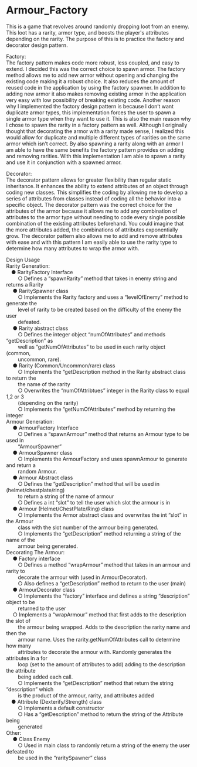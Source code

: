 # Armour_Factory
This is a game that revolves around randomly dropping loot from an enemy. This loot has a rarity, armor type, and boosts the player's attributes depending on the rarity. The purpose of this is to practice the factory and decorator design pattern. 

Factory:<br />
The factory pattern makes code more robust, less coupled, and easy to extend. I decided this
was the correct choice to spawn armor. The factory method allows me to add new armor without
opening and changing the existing code making it a robust choice. It also reduces the amount of
reused code in the application by using the factory spawner. In addition to adding new armor it
also makes removing existing armor in the application very easy with low possibility of breaking
existing code. Another reason why I implemented the factory design pattern is because I
don’t want duplicate armor types, this implementation forces the user to spawn a single armor type
when they want to use it. This is also the main reason why I chose to spawn the rarity in a
factory pattern as well. Although I originally thought that decorating the armor with a rarity
made sense, I realized this would allow for duplicate and multiple different types of rarities on
the same armor which isn’t correct. By also spawning a rarity along with an armor I am able to
have the same benefits the factory pattern provides on adding and removing rarities. With this
implementation I am able to spawn a rarity and use it in conjunction with a spawned armor.

Decorator:<br />
The decorator pattern allows for greater flexibility than regular static inheritance. It enhances the
ability to extend attributes of an object through coding new classes. This simplifies the coding by
allowing me to develop a series of attributes from classes instead of coding all the behavior into
a specific object. The decorator pattern was the correct choice for the attributes of the armor
because it allows me to add any combination of attributes to the armor type without needing to
code every single possible combination of the existing attributes beforehand. You could imagine
that the more attributes added, the combinations of attributes exponentially grow. The
decorator pattern also allows me to add and remove attributes with ease and with this pattern I
am easily able to use the rarity type to determine how many attributes to wrap the armor with.

Design Usage<br />
Rarity Generation:<br />
  &emsp;● RarityFactory Interface<br />
   &emsp;&emsp; ○ Defines a “spawnRarity” method that takes in enemy string and returns a Rarity<br />
 &emsp; ● RaritySpawner class<br />
  &emsp;&emsp;  ○ Implements the Rarity factory and uses a “levelOfEnemy” method to generate the<br />
   &emsp;&emsp;   level of rarity to be created based on the difficulty of the enemy the user<br />
   &emsp;&emsp;   defeated.<br />
 &emsp; ● Rarity abstract class<br />
  &emsp;&emsp;   ○ Defines the integer object “numOfAttributes” and methods “getDescription” as<br />
   &emsp;&emsp;     well as “getNumOfAttributes” to be used in each rarity object (common,<br />
   &emsp;&emsp;     uncommon, rare).<br />
 &emsp; ● Rarity (Common/Uncommon/rare) class<br />
   &emsp;&emsp;  ○ Implements the “getDescription method in the Rarity abstract class to return the<br />
 &emsp;&emsp;       the name of the rarity<br />
   &emsp;&emsp;  ○ Overwrites the “numOfAttribtues” integer in the Rarity class to equal 1,2 or 3<br />
   &emsp;&emsp;     (depending on the rarity)<br />
   &emsp;&emsp;  ○ Implements the “getNumOfAttributes” method by returning the integer<br />
Armour Generation:<br />
&emsp;  ● ArmourFactory Interface<br />
 &emsp;&emsp;   ○ Defines a “spawnArmour” method that returns an Armour type to be used in<br />
 &emsp;&emsp;     “ArmourSpawner”<br />
 &emsp; ● ArmourSpawner class<br />
 &emsp;&emsp;   ○ Implements the ArmourFactory and uses spawnArmour to generate and return a<br />
 &emsp;&emsp;     random Armour.<br />
 &emsp; ● Armour Abstract class<br />
 &emsp;&emsp;   ○ Defines the “getDescription” method that will be used in (helmet/chestplate/ring)<br />
 &emsp;&emsp;     to return a string of the name of armour<br />
 &emsp;&emsp;   ○ Defines a int “slot” to tell the user which slot the armour is in<br />
 &emsp; ● Armour (Helmet/ChestPlate/Ring) class<br />
 &emsp;&emsp;   ○ Implements the Armor abstract class and overwrites the int “slot” in the Armour<br />
  &emsp;&emsp;    class with the slot number of the armour being generated.<br />
  &emsp;&emsp;  ○ Implements the “getDescription” method returning a string of the name of the<br />
  &emsp;&emsp;    armour being generated.<br />
Decorating The Armour:<br />
&emsp;  ● Factory interface<br />
&emsp;&emsp;     ○ Defines a method “wrapArmour” method that takes in an armour and rarity to<br />
 &emsp;&emsp;     decorate the armour with (used in ArmourDecorator).<br />
 &emsp;&emsp;    ○ Also defines a “getDescription” method to return to the user (main)<br />
 &emsp; ● ArmourDecorator class<br />
 &emsp;&emsp;   ○ Implements the “factory” interface and defines a string “description” object to be<br />
 &emsp;&emsp;     returned to the user<br />
 &emsp;   ○ Implements a “wrapArmour” method that first adds to the description the slot of<br />
 &emsp;&emsp;     the armour being wrapped. Adds to the description the rarity name and then the<br />
    &emsp;&emsp;  armour name. Uses the rarity.getNumOfAttributes call to determine how many<br />
    &emsp;&emsp;  attributes to decorate the armour with. Randomly generates the attributes in a for<br />
   &emsp;&emsp;   loop (set to the amount of attributes to add) adding to the description the attribute<br />
   &emsp;&emsp;   being added each call.<br />
   &emsp;&emsp; ○ Implements the “getDescription” method that return the string “description” which<br />
    &emsp;&emsp;  is the product of the armour, rarity, and attributes added<br />
  &emsp;● Attribute (Dexterify/Strength) class<br />
  &emsp;&emsp;  ○ Implements a default constructor<br />
  &emsp;&emsp;  ○ Has a “getDescription” method to return the string of the Attribute being<br />
  &emsp;&emsp;    generated<br />
Other:<br />
&emsp;  ● Class Enemy<br />
 &emsp;&emsp;   ○ Used in main class to randomly return a string of the enemy the user defeated to<br />
  &emsp;&emsp;    be used in the “raritySpawner” class<br />


